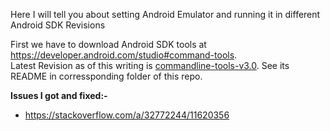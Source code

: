 Here I will tell you about setting Android Emulator and running it in different Android SDK Revisions

First we have to download Android SDK tools at https://developer.android.com/studio#command-tools.  
Latest Revision as of this writing is [commandline-tools-v3.0](https://dl.google.com/android/repository/commandlinetools-linux-6858069_latest.zip). See its README in corressponding folder of this repo.

**Issues I got and fixed:-**
- https://stackoverflow.com/a/32772244/11620356
